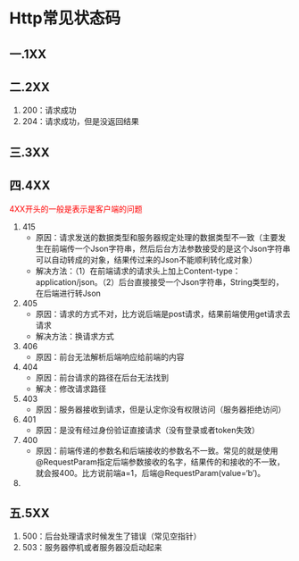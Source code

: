 # Http常见状态码

## 一.1XX

## 二.2XX

1. 200：请求成功
2. 204：请求成功，但是没返回结果

## 三.3XX

## 四.4XX

<font color="red">4XX开头的一般是表示是客户端的问题</font>

1. 415
   - 原因：请求发送的数据类型和服务器规定处理的数据类型不一致（主要发生在前端传一个Json字符串，然后后台方法参数接受的是这个Json字符串可以自动转成的对象，结果传过来的Json不能顺利转化成对象）
   - 解决方法：（1）在前端请求的请求头上加上Content-type：application/json。（2）后台直接接受一个Json字符串，String类型的，在后端进行转Json
2. 405
   - 原因：请求的方式不对，比方说后端是post请求，结果前端使用get请求去请求
   - 解决方法：换请求方式
3. 406
   - 原因：前台无法解析后端响应给前端的内容
4. 404
   - 原因：前台请求的路径在后台无法找到
   - 解决：修改请求路径
5. 403
   - 原因：服务器接收到请求，但是认定你没有权限访问（服务器拒绝访问）
6. 401
   - 原因：是没有经过身份验证直接请求（没有登录或者token失效）
7. 400
   - 原因：前端传递的参数名和后端接收的参数名不一致。常见的就是使用@RequestParam指定后端参数接收的名字，结果传的和接收的不一致，就会报400。比方说前端a=1，后端@RequestParam(value=‘b’)。
8. 

## 五.5XX

1. 500：后台处理请求时候发生了错误（常见空指针）
2. 503：服务器停机或者服务器没启动起来